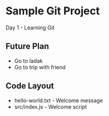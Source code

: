 # Sample Git Project
Day 1 - Learning Git

## Future Plan 
- Go to ladak
- Go to trip with friend

## Code Layout
- hello-world.txt - Welcome message
- src/index.js - Welcome script